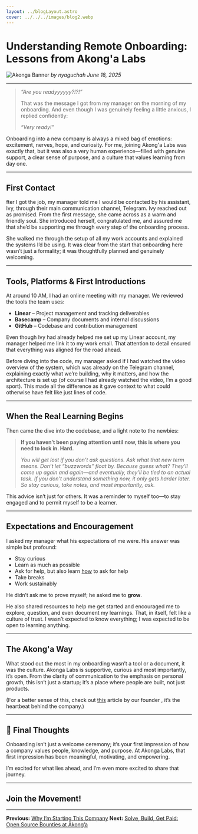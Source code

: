 ```yaml
---
layout: ../blogLayout.astro
cover: ../../../images/blog2.webp
---
```


# Understanding Remote Onboarding: Lessons from Akong'a Labs
![Akonga Banner](/images/blog2.webp)
*by nyaguchah*
*June 18, 2025*

---

> *“Are you readyyyyyy?!?!”*
>
> That was the message I got from my manager on the morning of my onboarding.
> And even though I was genuinely feeling a little anxious, I replied confidently:
>
> *“Very ready!”*

Onboarding into a new company is always a mixed bag of emotions: excitement, nerves, hope, and curiosity. For me, joining Akong'a Labs was exactly that, but it was also a very human experience—filled with genuine support, a clear sense of purpose, and a culture that values learning from day one.

---

## First Contact
fter I got the job, my manager told me I would be contacted by his assistant, Ivy, through their main communication channel, Telegram. Ivy reached out as promised. From the first message, she came across as a warm and friendly soul. She introduced herself, congratulated me, and assured me that she’d be supporting me through every step of the onboarding process.

She walked me through the setup of all my work accounts and explained the systems I’d be using. It was clear from the start that onboarding here wasn’t just a formality; it was thoughtfully planned and genuinely welcoming.

---

## Tools, Platforms & First Introductions

At around 10 AM, I had an online meeting with my manager. We reviewed the tools the team uses:

- **Linear** – Project management and tracking deliverables
- **Basecamp** – Company documents and internal discussions
- **GitHub** – Codebase and contribution management

Even though Ivy had already helped me set up my Linear account, my manager helped me link it to my work email. That attention to detail ensured that everything was aligned for the road ahead.

Before diving into the code, my manager asked if I had watched the video overview of the system, which was already on the Telegram channel, explaining exactly what we’re building, why it matters, and how the architecture is set up (of course I had already watched the video, I’m a good sport). This made all the difference as it gave context to what could otherwise have felt like just lines of code.

---

## When the Real Learning Begins

Then came the dive into the codebase, and a light note to the newbies:

> **If you haven’t been paying attention until now, this is where you need to lock in. Hard.**
>
> *You will get lost if you don’t ask questions. Ask what that new term means. Don’t let “buzzwords” float by. Because guess what? They’ll come up again and again—and eventually, they’ll be tied to an actual task. If you don’t understand something now, it only gets harder later. So stay curious, take notes, and most importantly, ask.*

This advice isn’t just for others. It was a reminder to myself too—to stay engaged and to permit myself to be a learner.

---

## Expectations and Encouragement

I asked my manager what his expectations of me were.
His answer was simple but profound:

- Stay curious
- Learn as much as possible
- Ask for help, but also learn [how](https://jerrynsh.com/how-to-ask-for-help-as-a-developer/) to ask for help
- Take breaks
- Work sustainably

He didn’t ask me to prove myself; he asked me to **grow**.

He also shared resources to help me get started and encouraged me to explore, question, and even document my learnings. That, in itself, felt like a culture of trust. I wasn’t expected to know everything; I was expected to be open to learning anything.

---

## The Akong'a Way
What stood out the most in my onboarding wasn’t a tool or a document, it was the culture. Akonga Labs is supportive, curious and most importantly, it’s open. From the clarity of communication to the emphasis on personal growth, this isn’t just a startup; it’s a place where people are built, not just products.

(For a better sense of this, check out [this](https://akongalabs.com/blog/why-im-starting-this-company/) article by our founder , it’s the heartbeat behind the company.)

---

## 📝 Final Thoughts
Onboarding isn’t just a welcome ceremony; it’s your first impression of how a company values people, knowledge, and purpose. At Akonga Labs, that first impression has been meaningful, motivating, and empowering.

I’m excited for what lies ahead, and I’m even more excited to share that journey.

---

## Join the Movement!
<div>
  <script async data-uid="4e5ba9cc5c" src="https://akongalabs.kit.com/4e5ba9cc5c/index.js"></script>
</div>


---

**Previous:** [Why I’m Starting This Company](/blogs/blog1)
**Next:** [Solve, Build, Get Paid: Open Source Bounties at Akong’a](/blogs/blog3)

